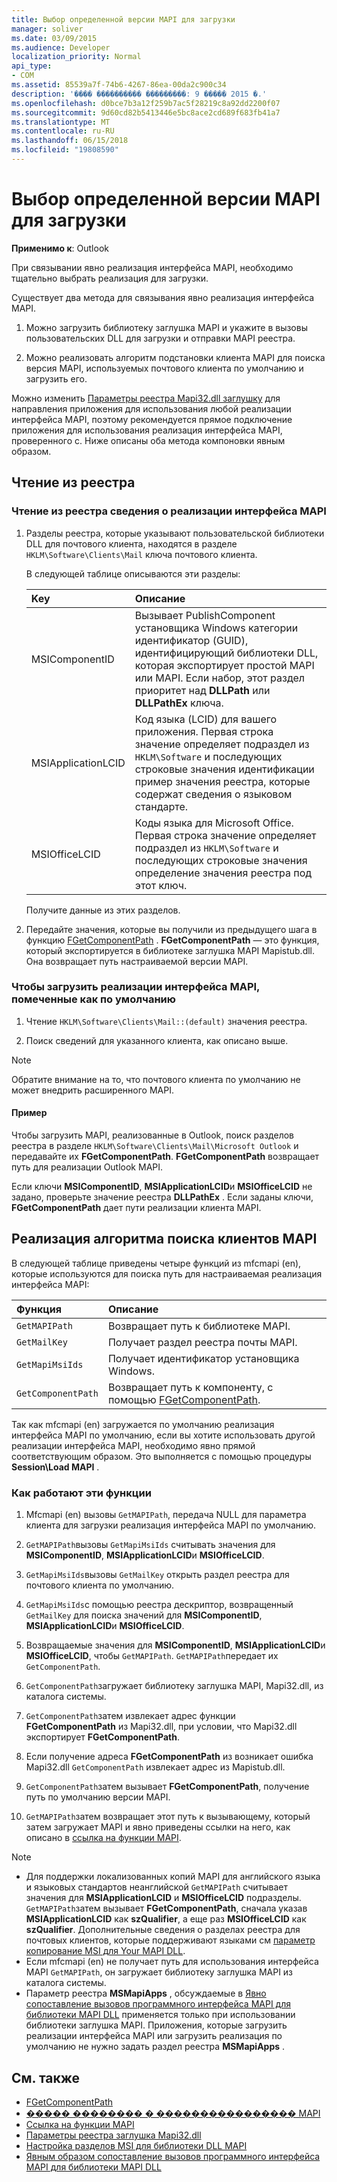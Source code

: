 ```yaml
---
title: Выбор определенной версии MAPI для загрузки
manager: soliver
ms.date: 03/09/2015
ms.audience: Developer
localization_priority: Normal
api_type:
- COM
ms.assetid: 85539a7f-74b6-4267-86ea-00da2c900c34
description: '���� ���������� ���������: 9 ����� 2015 �.'
ms.openlocfilehash: d0bce7b3a12f259b7ac5f28219c8a92dd2200f07
ms.sourcegitcommit: 9d60cd82b5413446e5bc8ace2cd689f683fb41a7
ms.translationtype: MT
ms.contentlocale: ru-RU
ms.lasthandoff: 06/15/2018
ms.locfileid: "19808590"
---
```

# <a name="choose-a-specific-version-of-mapi-to-load"></a>Выбор определенной версии MAPI для загрузки

**Применимо к**: Outlook 
  
При связывании явно реализация интерфейса MAPI, необходимо тщательно выбрать реализация для загрузки. 
  
Существует два метода для связывания явно реализация интерфейса MAPI. 
  
1. Можно загрузить библиотеку заглушка MAPI и укажите в вызовы пользовательских DLL для загрузки и отправки MAPI реестра.
    
2. Можно реализовать алгоритм подстановки клиента MAPI для поиска версия MAPI, используемых почтового клиента по умолчанию и загрузить его.
    
Можно изменить [Параметры реестра Mapi32.dll заглушку](http://msdn.microsoft.com/en-us/library/ms531218%28EXCHG.10%29.aspx) для направления приложения для использования любой реализации интерфейса MAPI, поэтому рекомендуется прямое подключение приложения для использования реализация интерфейса MAPI, проверенного с. Ниже описаны оба метода компоновки явным образом. 
  
## <a name="reading-from-the-registry"></a>Чтение из реестра

### <a name="to-read-mapi-implementation-information-from-the-registry"></a>Чтение из реестра сведения о реализации интерфейса MAPI

1. Разделы реестра, которые указывают пользовательской библиотеки DLL для почтового клиента, находятся в разделе `HKLM\Software\Clients\Mail` ключа почтового клиента. 
    
   В следующей таблице описываются эти разделы:
    
   |**Key**|**Описание**|
   |:-----|:-----|
   |MSIComponentID  <br/> |Вызывает PublishComponent установщика Windows категории идентификатор (GUID), идентифицирующий библиотеки DLL, которая экспортирует простой MAPI или MAPI. Если набор, этот раздел приоритет над **DLLPath** или **DLLPathEx** ключа.  <br/> |
   |MSIApplicationLCID  <br/> |Код языка (LCID) для вашего приложения. Первая строка значение определяет подраздел из `HKLM\Software` и последующих строковые значения идентификации пример значения реестра, которые содержат сведения о языковом стандарте.  <br/> |
   |MSIOfficeLCID  <br/> |Коды языка для Microsoft Office. Первая строка значение определяет подраздел из `HKLM\Software` и последующих строковые значения определение значения реестра под этот ключ.  <br/> |
   
   Получите данные из этих разделов.
    
2. Передайте значения, которые вы получили из предыдущего шага в функцию [FGetComponentPath](fgetcomponentpath.md) . **FGetComponentPath** — это функция, который экспортируется в библиотеке заглушка MAPI Mapistub.dll. Она возвращает путь настраиваемой версии MAPI. 


### <a name="to-load-the-implementation-of-mapi-marked-as-default"></a>Чтобы загрузить реализации интерфейса MAPI, помеченные как по умолчанию

1. Чтение `HKLM\Software\Clients\Mail::(default)` значения реестра. 
    
2. Поиск сведений для указанного клиента, как описано выше.
    
> [!NOTE]
> Обратите внимание на то, что почтового клиента по умолчанию не может внедрить расширенного MAPI. 
  
#### <a name="example"></a>Пример

Чтобы загрузить MAPI, реализованные в Outlook, поиск разделов реестра в разделе `HKLM\Software\Clients\Mail\Microsoft Outlook` и передавайте их **FGetComponentPath**. **FGetComponentPath** возвращает путь для реализации Outlook MAPI. 
  
Если ключи **MSIComponentID**, **MSIApplicationLCID**и **MSIOfficeLCID** не задано, проверьте значение реестра **DLLPathEx** . Если заданы ключи, **FGetComponentPath** дает пути реализации клиента MAPI. 
  
## <a name="implementing-the-mapi-client-lookup-algorithm"></a>Реализация алгоритма поиска клиентов MAPI

В следующей таблице приведены четыре функций из mfcmapi (en), которые используются для поиска путь для настраиваемая реализация интерфейса MAPI:
  
|**Функция**|**Описание**|
|:-----|:-----|
| `GetMAPIPath` <br/> |Возвращает путь к библиотеке MAPI.  <br/> |
| `GetMailKey` <br/> |Получает раздел реестра почты MAPI.  <br/> |
| `GetMapiMsiIds` <br/> |Получает идентификатор установщика Windows.  <br/> |
| `GetComponentPath` <br/> |Возвращает путь к компоненту, с помощью [FGetComponentPath](fgetcomponentpath.md).  <br/> |
   
Так как mfcmapi (en) загружается по умолчанию реализация интерфейса MAPI по умолчанию, если вы хотите использовать другой реализации интерфейса MAPI, необходимо явно прямой соответствующим образом. Это выполняется с помощью процедуры **Session\Load MAPI** . 
  
### <a name="how-these-functions-work"></a>Как работают эти функции

1. Mfcmapi (en) вызовы `GetMAPIPath`, передача NULL для параметра клиента для загрузки реализация интерфейса MAPI по умолчанию.
    
2.  `GetMAPIPath`вызовы `GetMapiMsiIds` считывать значения для **MSIComponentID**, **MSIApplicationLCID**и **MSIOfficeLCID**.
    
3.  `GetMapiMsiIds`вызовы `GetMailKey` открыть раздел реестра для почтового клиента по умолчанию. 
    
4.  `GetMapiMsiIds`с помощью реестра дескриптор, возвращенный `GetMailKey` для поиска значений для **MSIComponentID**, **MSIApplicationLCID**и **MSIOfficeLCID**.
    
5. Возвращаемые значения для **MSIComponentID**, **MSIApplicationLCID**и **MSIOfficeLCID**, чтобы `GetMAPIPath`.  `GetMAPIPath`передает их `GetComponentPath`.
    
6.  `GetComponentPath`загружает библиотеку заглушка MAPI, Mapi32.dll, из каталога системы. 
    
7.  `GetComponentPath`затем извлекает адрес функции **FGetComponentPath** из Mapi32.dll, при условии, что Mapi32.dll экспортирует **FGetComponentPath**.
    
8. Если получение адреса **FGetComponentPath** из возникает ошибка Mapi32.dll `GetComponentPath` извлекает адрес из Mapistub.dll. 
    
9.  `GetComponentPath`затем вызывает **FGetComponentPath**, получение путь по умолчанию версии MAPI.
    
10.  `GetMAPIPath`затем возвращает этот путь к вызывающему, который затем загружает MAPI и явно приведены ссылки на него, как описано в [ссылка на функции MAPI](how-to-link-to-mapi-functions.md).
    
> [!NOTE] 
> - Для поддержки локализованных копий MAPI для английского языка и языковых стандартов неанглийской `GetMAPIPath` считывает значения для **MSIApplicationLCID** и **MSIOfficeLCID** подразделы.  `GetMAPIPath`затем вызывает **FGetComponentPath**, сначала указав **MSIApplicationLCID** как **szQualifier**, а еще раз **MSIOfficeLCID** как **szQualifier**. Дополнительные сведения о разделах реестра для почтовых клиентов, которые поддерживают языками см [параметр копирование MSI для Your MAPI DLL](http://msdn.microsoft.com/en-us/library/ee909494%28VS.85%29.aspx).   
> - Если mfcmapi (en) не получает путь для использования интерфейса MAPI `GetMAPIPath`, он загружает библиотеку заглушка MAPI из каталога системы.
> - Параметр реестра **MSMapiApps** , обсуждаемые в [Явно сопоставление вызовов программного интерфейса MAPI для библиотеки MAPI DLL](http://msdn.microsoft.com/en-us/library/ee909490%28VS.85%29.aspx) применяется только при использовании библиотеки заглушка MAPI. Приложения, которые загрузить реализации интерфейса MAPI или загрузить реализация по умолчанию не нужно задать раздел реестра **MSMapiApps** . 
    
## <a name="see-also"></a>См. также

- [FGetComponentPath](fgetcomponentpath.md)
- [����� �������� � ���������������� MAPI](mapi-programming-overview.md)
- [Ссылка на функции MAPI](how-to-link-to-mapi-functions.md)
- [Параметры реестра заглушка Mapi32.dll](http://msdn.microsoft.com/en-us/library/ms531218%28EXCHG.10%29.aspx)
- [Настройка разделов MSI для библиотеки DLL MAPI](http://msdn.microsoft.com/en-us/library/ee909494%28VS.85%29.aspx)
- [Явным образом сопоставление вызовов программного интерфейса MAPI для библиотеки MAPI DLL](http://msdn.microsoft.com/en-us/library/ee909490%28VS.85%29.aspx)

